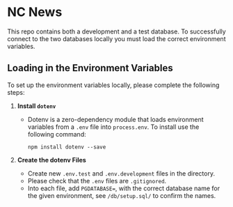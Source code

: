# NC News

This repo contains both a development and a test database. To successfully connect to the two databases locally you must load the correct environment variables. 

## Loading in the Environment Variables

To set up the environment variables locally, please complete the following steps:

1. **Install `dotenv`**
    - Dotenv is a zero-dependency module that loads environment variables from a `.env` file into `process.env`. To install use the following command:

        ```npm install dotenv --save```

2. **Create the dotenv Files**
   - Create new `.env.test`  and `.env.development` files in the directory.
   - Please check that the `.env` files are `.gitignored`.
   - Into each file, add `PGDATABASE=`, with the correct database name for the given environment, see `/db/setup.sql/` to confirm the names.

